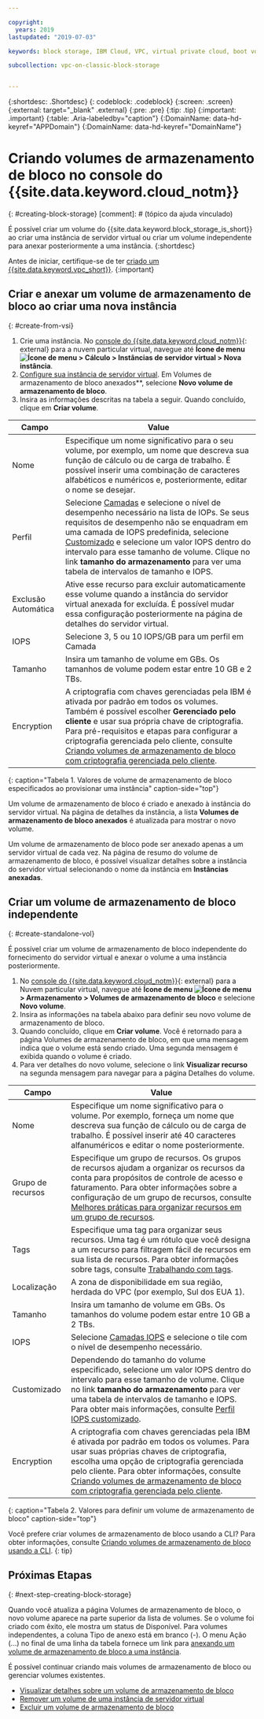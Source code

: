 ```yaml
---

copyright:
  years: 2019
lastupdated: "2019-07-03"

keywords: block storage, IBM Cloud, VPC, virtual private cloud, boot volume, data volume, volume, data storage, VSI, virtual server instance, instance, IOPS

subcollection: vpc-on-classic-block-storage


---
```


{:shortdesc: .Shortdesc}
{: codeblock: .codeblock}
{:screen: .screen}
{:external: target="_blank" .external}
{:pre: .pre}
{:tip: .tip}
{:important: .important}
{:table: .Aria-labeledby="caption"}
{:DomainName: data-hd-keyref="APPDomain"}
{:DomainName: data-hd-keyref="DomainName"}

# Criando volumes de armazenamento de bloco no console do {{site.data.keyword.cloud_notm}}
{: #creating-block-storage}
[comment]: # (tópico da ajuda vinculado)

É possível criar um volume do {{site.data.keyword.block_storage_is_short}} ao criar uma instância de servidor virtual ou criar um volume independente para anexar posteriormente a uma instância.
{:shortdesc}

Antes de iniciar, certifique-se de ter [criado um {{site.data.keyword.vpc_short}}](/docs/vpc-on-classic?topic=vpc-on-classic-getting-started).
{:important}

## Criar e anexar um volume de armazenamento de bloco ao criar uma nova instância
{: #create-from-vsi}

1. Crie uma instância. No [console do {{site.data.keyword.cloud_notm}}](https://{DomainName}/vpc){: external} para a nuvem particular virtual, navegue até **Ícone de menu ![Ícone de menu](../../icons/icon_hamburger.svg) > Cálculo > Instâncias de servidor virtual > Nova instância**.
1. [Configure
sua instância de servidor virtual](/docs/vpc-on-classic-vsi?topic=vpc-on-classic-vsi-creating-virtual-servers). Em Volumes de armazenamento de bloco
anexados**, selecione **Novo volume de armazenamento de
bloco**.
1. Insira as informações descritas na tabela a seguir.  Quando concluído, clique em
**Criar volume**.

| Campo | Value |
|-------|-------|
| Nome  | Especifique um nome significativo para o seu volume, por exemplo, um nome que descreva sua função de cálculo ou de carga de trabalho. É possível inserir uma combinação de caracteres alfabéticos e numéricos e, posteriormente, editar o nome se desejar. |
| Perfil | Selecione [Camadas](/docs/vpc-on-classic-block-storage?topic=vpc-on-classic-block-storage-block-storage-profiles#tiers) e selecione o nível de desempenho necessário na lista de IOPs. Se seus requisitos de desempenho não se enquadram em uma camada de IOPS predefinida, selecione [Customizado](/docs/vpc-on-classic-block-storage?topic=vpc-on-classic-block-storage-block-storage-profiles#custom) e selecione um valor IOPS dentro do intervalo para esse tamanho de volume. Clique no link **tamanho do armazenamento** para ver uma tabela de intervalos de tamanho e IOPS. |
| Exclusão Automática | Ative esse recurso para excluir automaticamente esse volume quando a instância do servidor virtual anexada for excluída. É possível mudar essa configuração posteriormente na página de detalhes do servidor virtual. |
| IOPS | Selecione 3, 5 ou 10 IOPS/GB para um perfil em Camada |
| Tamanho | Insira um tamanho de volume em GBs.  Os tamanhos de volume podem estar entre 10 GB e 2 TBs. |
| Encryption | A criptografia com chaves gerenciadas pela IBM é ativada por padrão em todos os volumes. Também é possível escolher **Gerenciado pelo cliente** e usar sua própria chave de criptografia.  Para pré-requisitos e etapas para configurar a criptografia gerenciada pelo cliente, consulte [Criando volumes de armazenamento de bloco com criptografia gerenciada pelo cliente](/docs/vpc-on-classic-block-storage?topic=vpc-on-classic-block-storage-block-storage-encryption). |
{: caption="Tabela 1. Valores de volume de armazenamento de bloco especificados ao provisionar uma instância" caption-side="top"}

Um volume de armazenamento de bloco é criado e anexado à instância do servidor virtual. Na página de detalhes da instância, a lista **Volumes de armazenamento de bloco anexados** é atualizada para mostrar o novo volume.

Um volume de armazenamento de bloco pode ser anexado apenas a um servidor virtual de cada vez. Na página de resumo do volume de armazenamento de bloco, é possível visualizar detalhes sobre a instância do servidor virtual selecionando o nome da instância em **Instâncias anexadas**.

## Criar um volume de armazenamento de bloco independente
{: #create-standalone-vol}

É possível criar um volume de armazenamento de bloco independente do fornecimento do servidor virtual e anexar o volume a uma instância posteriormente.

1. No [console do {{site.data.keyword.cloud_notm}}](https://{DomainName}/vpc){: external} para a Nuvem particular virtual, navegue até **Ícone de menu ![Ícone de menu](../../icons/icon_hamburger.svg) > Armazenamento > Volumes de armazenamento de bloco** e selecione **Novo volume**.
1. Insira as informações na tabela abaixo para definir seu novo volume de armazenamento de bloco.
1. Quando concluído, clique em **Criar volume**. Você é retornado para a página Volumes de armazenamento de bloco, em que uma mensagem indica que o volume está sendo criado. Uma segunda mensagem é exibida quando o volume é criado.
1. Para ver detalhes do novo volume, selecione o link **Visualizar recurso** na segunda mensagem para navegar para a página Detalhes do volume.

| Campo | Value |
|-------|-------|
| Nome  | Especifique um nome significativo para o volume. Por exemplo, forneça um nome que descreva sua função de cálculo ou de carga de trabalho. É possível inserir até 40 caracteres alfanuméricos e editar o nome posteriormente. |
| Grupo de recursos | Especifique um grupo de recursos. Os grupos de recursos ajudam a organizar os recursos da conta para propósitos de controle de acesso e faturamento. Para obter informações sobre a configuração de um grupo de recursos, consulte [Melhores práticas para organizar recursos em um grupo de recursos](/docs/resources?topic=resources-bp_resourcegroups#setuprgs). |
| Tags | Especifique uma tag para organizar seus recursos. Uma tag é um rótulo que você designa a um recurso para filtragem fácil de recursos em sua lista de recursos. Para obter informações sobre tags, consulte [Trabalhando com tags](/docs/resources?topic=resources-tag). |
| Localização | A zona de disponibilidade em sua região, herdada do VPC (por exemplo, Sul dos EUA 1). |
| Tamanho | Insira um tamanho de volume em GBs.  Os tamanhos do volume podem estar entre 10 GB a 2 TBs. |
| IOPS | Selecione [Camadas IOPS](/docs/vpc-on-classic-block-storage?topic=vpc-on-classic-block-storage-block-storage-profiles#tiers) e selecione o tile com o nível de desempenho necessário. |
| Customizado | Dependendo do tamanho do volume especificado, selecione um valor IOPS dentro do intervalo para esse tamanho de volume.  Clique no link **tamanho do armazenamento** para ver uma tabela de intervalos de tamanho e IOPS. Para obter mais informações, consulte [Perfil IOPS customizado](/docs/vpc-on-classic-block-storage?topic=vpc-on-classic-block-storage-block-storage-profiles#custom). |
| Encryption | A criptografia com chaves gerenciadas pela IBM é ativada por padrão em todos os volumes. Para usar suas próprias chaves de criptografia, escolha uma opção de criptografia gerenciada pelo cliente. Para obter informações, consulte [Criando volumes de armazenamento de bloco com criptografia gerenciada pelo cliente](/docs/vpc-on-classic-block-storage?topic=vpc-on-classic-block-storage-block-storage-encryption).|
{: caption="Tabela 2. Valores para definir um volume de armazenamento de bloco" caption-side="top"}

Você prefere criar volumes de armazenamento de bloco usando a CLI? Para obter informações, consulte [Criando volumes de armazenamento de bloco usando a CLI](/docs/vpc-on-classic-block-storage?topic=vpc-on-classic-block-storage-creating-block-storage-cli).
{: tip}

## Próximas Etapas
{: #next-step-creating-block-storage}

Quando você atualiza a página Volumes de armazenamento de bloco, o novo volume aparece na parte superior da lista de volumes. Se o volume foi criado com êxito, ele mostra um status de Disponível. Para volumes independentes, a coluna Tipo de anexo está em branco (-). O menu Ação (...) no final de uma linha da tabela fornece um link para [anexando um volume de armazenamento de bloco a uma instância](/docs/vpc-on-classic-block-storage?topic=vpc-on-classic-block-storage-attaching-block-storage).

É possível continuar criando mais volumes de armazenamento de bloco ou gerenciar volumes existentes.

* [Visualizar detalhes sobre um volume de armazenamento de bloco](/docs/vpc-on-classic-block-storage?topic=vpc-on-classic-block-storage-viewing-block-storage)
* [Remover um volume de uma instância de servidor virtual](/docs/vpc-on-classic-block-storage?topic=vpc-on-classic-block-storage-managing-block-storage#detach)
* [Excluir um volume de armazenamento de bloco](/docs/vpc-on-classic-block-storage?topic=vpc-on-classic-block-storage-managing-block-storage#delete)
